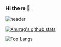 ### Hi there 👋
![header](https://capsule-render.vercel.app/api?type=rounded&color=gradient&section=footer&width=300&height=100&text=JieunNa&fontSize=50)

[![Anurag's github stats](https://github-readme-stats.vercel.app/api?username=jexnjeux&hide=contribs,prs&count_private=true&show_icons=true&theme=buefy)](https://github.com/anuraghazra/github-readme-stats)

[![Top Langs](https://github-readme-stats.vercel.app/api/top-langs/?username=jexnjeux&show_icons=true&theme=buefy&layout=compact)](https://github.com/anuraghazra/github-readme-stats)

